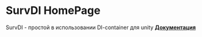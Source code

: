 # SurvDI HomePage

SurvDI - простой в использовании DI-container для unity
[**Документация**](https://nukiesto.github.io/SurvDI/#/)
